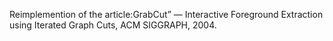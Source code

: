 Reimplemention of the article:GrabCut” — Interactive Foreground Extraction using Iterated Graph Cuts, ACM SIGGRAPH, 2004.